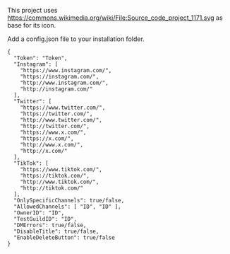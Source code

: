 This project uses https://commons.wikimedia.org/wiki/File:Source_code_project_1171.svg as base for its icon.

Add a config.json file to your installation folder.
```
{
  "Token": "Token",
  "Instagram": [
    "https://www.instagram.com/",
    "https://instagram.com/",
    "http://www.instagram.com/",
    "http://instagram.com/"
  ],
  "Twitter": [
    "https://www.twitter.com/",
    "https://twitter.com/",
    "http://www.twitter.com/",
    "http://twitter.com/",
    "https://www.x.com/",
    "https://x.com/",
    "http://www.x.com/",
    "http://x.com/"
  ],
  "TikTok": [
    "https://www.tiktok.com/",
    "https://tiktok.com/",
    "http://www.tiktok.com/",
    "http://tiktok.com/"
  ],
  "OnlySpecificChannels": true/false,
  "AllowedChannels": [ "ID", "ID" ],
  "OwnerID": "ID",
  "TestGuildID": "ID",
  "DMErrors": true/false,
  "DisableTitle": true/false,
  "EnableDeleteButton": true/false
}
```

